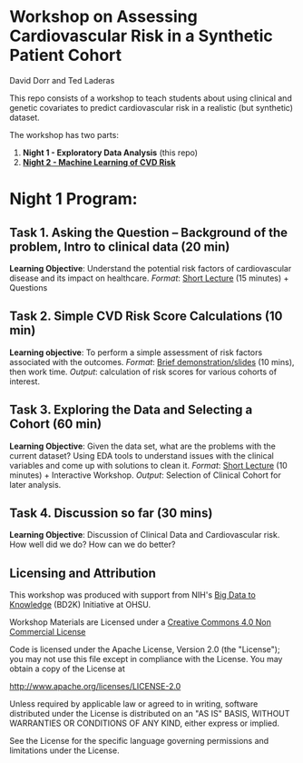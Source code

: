 # Workshop on Assessing Cardiovascular Risk in a Synthetic Patient Cohort

David Dorr and Ted Laderas

This repo consists of a workshop to teach students about using clinical and genetic covariates to predict cardiovascular risk in a realistic (but synthetic) dataset.

The workshop has two parts:

  1. **Night 1 - Exploratory Data Analysis** (this repo)
  2. [**Night 2 - Machine Learning of CVD Risk**](https://github.com/laderast/cvdNight2)
  
# Night 1 Program:

## Task 1. Asking the Question – Background of the problem, Intro to clinical data (20 min)

**Learning Objective**: Understand the potential risk factors of cardiovascular disease and its impact on healthcare. *Format*: [Short Lecture](slides/Dorr_risk_score_basics.pptx) (15 minutes) + Questions

## Task 2. Simple CVD Risk Score Calculations (10 min)

**Learning objective**: To perform a simple assessment of risk factors associated with the outcomes. *Format*: [Brief demonstration/slides](slides/Dorr_risk_score_basics.pptx) (10 mins), then work time. *Output*: calculation of risk scores for various cohorts of interest.

## Task 3. Exploring the Data and Selecting a Cohort (60 min)

**Learning Objective**: Given the data set, what are the problems with the current dataset? Using EDA tools to understand issues with the clinical variables and come up with solutions to clean it. *Format*: [Short Lecture](introToEDA.html) (10 minutes) + Interactive Workshop. *Output*: Selection of Clinical Cohort for later analysis.
 
## Task 4. Discussion so far (30 mins)

**Learning Objective**: Discussion of Clinical Data and Cardiovascular risk. How well did we do? How can we do better?

## Licensing and Attribution

This workshop was produced with support from NIH's [Big Data to Knowledge](http://www.ohsu.edu/xd/education/schools/school-of-medicine/departments/clinical-departments/dmice/research/bd2k.cfm) (BD2K) Initiative at OHSU.
  
Workshop Materials are Licensed under a [Creative Commons 4.0 Non Commercial License](https://creativecommons.org/licenses/by-nc/4.0/)

Code is licensed under the Apache License, Version 2.0 (the "License"); you may not use this file except in compliance with the License. You may obtain a copy of the License at

http://www.apache.org/licenses/LICENSE-2.0

Unless required by applicable law or agreed to in writing, software distributed under the License is distributed on an "AS IS" BASIS, WITHOUT WARRANTIES OR CONDITIONS OF ANY KIND, either express or implied.
   
See the License for the specific language governing permissions and limitations under the License.
